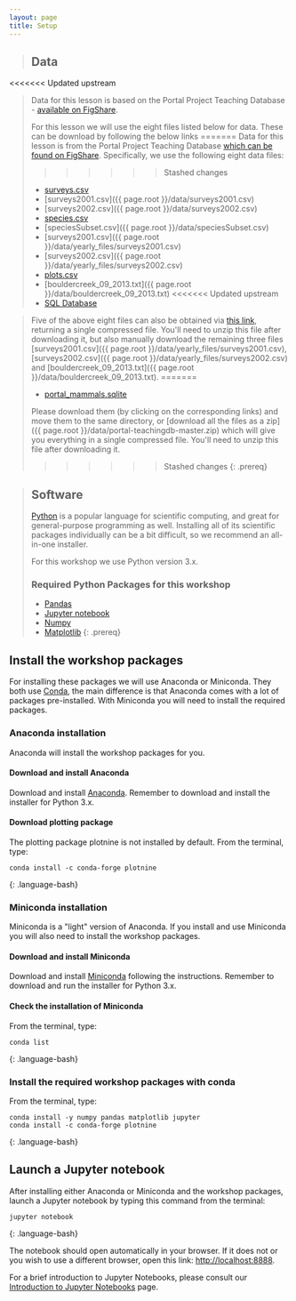 ```yaml
---
layout: page
title: Setup
---
```


> ## Data
<<<<<<< Updated upstream
> Data for this lesson is based on the Portal Project Teaching Database -
> [available on FigShare](https://figshare.com/articles/Portal_Project_Teaching_Database/1314459).
>
> For this lesson we will use the eight files listed below for data.
> These can be download by following the below links
=======
> Data for this lesson is from the Portal Project Teaching Database
> [which can be found on FigShare](https://figshare.com/articles/Portal_Project_Teaching_Database/1314459).
> Specifically, we use the following eight data files:
>>>>>>> Stashed changes
>
> - [surveys.csv](https://ndownloader.figshare.com/files/10717177)
> - [surveys2001.csv]({{ page.root }}/data/surveys2001.csv)
> - [surveys2002.csv]({{ page.root }}/data/surveys2002.csv)
> - [species.csv](https://ndownloader.figshare.com/files/3299483)
> - [speciesSubset.csv]({{ page.root }}/data/speciesSubset.csv)
> - [surveys2001.csv]({{ page.root }}/data/yearly_files/surveys2001.csv)
> - [surveys2002.csv]({{ page.root }}/data/yearly_files/surveys2002.csv)
> - [plots.csv](https://ndownloader.figshare.com/files/3299474)
> - [bouldercreek_09_2013.txt]({{ page.root }}/data/bouldercreek_09_2013.txt)
<<<<<<< Updated upstream
> - [SQL Database](https://ndownloader.figshare.com/files/11188550)

> Five of the above eight files can also be obtained via
> [this link](https://github.com/weecology/portal-teachingdb/archive/master.zip),
> returning a single compressed file.
> You'll need to unzip this file after downloading it, but also manually download the remaining three files
> [surveys2001.csv]({{ page.root }}/data/yearly_files/surveys2001.csv),
> [surveys2002.csv]({{ page.root }}/data/yearly_files/surveys2002.csv) and
> [bouldercreek_09_2013.txt]({{ page.root }}/data/bouldercreek_09_2013.txt).
=======
> - [portal_mammals.sqlite](https://ndownloader.figshare.com/files/11188550)
>
> Please download them (by clicking on the corresponding links) and move them to the same directory, or
> [download all the files as a zip]({{ page.root }}/data/portal-teachingdb-master.zip)
> which will give you everything in a single compressed file. You'll need to unzip
> this file after downloading it.
>>>>>>> Stashed changes
{: .prereq}



> ## Software
> [Python](http://python.org) is a popular language for
> scientific computing, and great for general-purpose programming as
> well.  Installing all of its scientific packages individually can be
> a bit difficult, so we recommend an all-in-one installer.
>
> For this workshop we use Python version 3.x.
>
> ### Required Python Packages for this workshop
>
> * [Pandas](http://pandas.pydata.org/)
> * [Jupyter notebook](http://jupyter.org/)
> * [Numpy](http://www.numpy.org/)
> * [Matplotlib](http://matplotlib.org/)
{: .prereq}

## Install the workshop packages

For installing these packages we will use Anaconda or Miniconda.
They both use [Conda](https://conda.io/en/latest/), the main difference is
that Anaconda comes with a lot of packages pre-installed.
With Miniconda you will need to install the required packages.

### Anaconda installation

Anaconda will install the workshop packages for you.

#### Download and install Anaconda

Download and install [Anaconda](https://www.anaconda.com/distribution/#download-section).
Remember to download and install the installer for Python 3.x.

#### Download plotting package

The plotting package plotnine is not installed by default.  From the terminal,
type:

~~~
conda install -c conda-forge plotnine
~~~
{: .language-bash}

### Miniconda installation

Miniconda is a "light" version of Anaconda. If you install and use Miniconda
you will also need to install the workshop packages.

#### Download and install Miniconda

Download and install [Miniconda](https://docs.conda.io/en/latest/miniconda.html)
following the instructions. Remember to download and run the installer for
Python 3.x.

#### Check the installation of Miniconda

From the terminal, type:

~~~
conda list
~~~
{: .language-bash}

### Install the required workshop packages with conda

From the terminal, type:

~~~
conda install -y numpy pandas matplotlib jupyter
conda install -c conda-forge plotnine
~~~
{: .language-bash}

## Launch a Jupyter notebook

After installing either Anaconda or Miniconda and the workshop packages,
launch a Jupyter notebook by typing this command from the terminal:

~~~
jupyter notebook
~~~
{: .language-bash}

The notebook should open automatically in your browser. If it does not or you
wish to use a different browser, open this link: <http://localhost:8888>.

For a brief introduction to Jupyter Notebooks, please consult our
[Introduction to Jupyter Notebooks](jupyter_notebooks) page.
